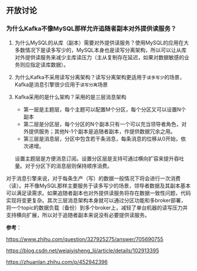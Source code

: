 ## 开放讨论

### 为什么Kafka不像MySQL那样允许追随者副本对外提供读服务？

1. 为什么MySQL的从库（副本）需要对外提供读服务？使用MySQL的应用在大多数情况下是读多写少的，MySQL本身也是读写分离架构，所以可以让从库对外提供读服务来减少主库读压力（主从复制存在延迟，如果对数据敏感的业务则应指定读库数据）。

2. 为什么Kafka不采用读写分离架构？读写分离架构更适用于`读多写少`的场景，Kafka是消息引擎很少应用于`读写分离`场景

3. Kafka采用的是什么架构？采用的是三层消息架构

   - 第一层是主题层，每个主题可以配置M个分区，每个分区又可以设置N个副本
   - 第二层是分区层，每个分区的N个副本只有一个可以充当领导者角色，对外提供服务；其他N-1个副本是追随者副本，作提供数据冗余之用。
   - 第三层是消息层，分区中包含若干条消息，每条消息的位移从0开始，依次递增。

   设置主题层是方便消息订阅。设置分区层是支持可通过横向扩容来提升吞吐量。对于分区下的消息层则保持顺序消费。

对于消息引擎来说，对于每条生产（写）的数据一般情况下将会进行一次消费（读）。并不像MySQL那样主要服务于读多写少的场景，领导者数据及其副本基本可以满足读需求。如果追随者副本也对外提供读服务将存在数据一致性问题，代码实现将变更复杂。其次三层消息架构本身就可以通过分区功能和多broker部署，将一个topic的数据负载（备份）到多个broker上，减轻了单台机器的读写压力并支持横向扩展，所以对于追随者副本来说没有必要提供读服务。

**参考**：

https://www.zhihu.com/question/327925275/answer/705690755

https://blog.csdn.net/weiaiyisheng_ljj/article/details/102913395

https://zhuanlan.zhihu.com/p/452942396